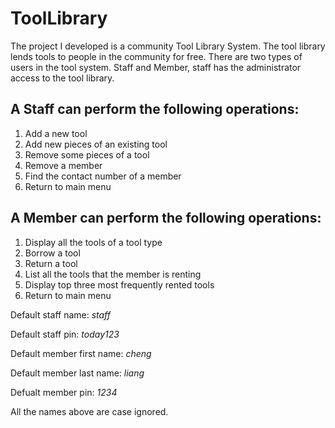 # ToolLibrary

The project I developed is a community Tool Library System. The tool library lends tools to people in the community for free. 
There are two types of users in the tool system.
Staff and Member, staff has the administrator access to the tool library. 


## A Staff can perform the following operations:
1.	Add a new tool
2.	Add new pieces of an existing tool
3.	Remove some pieces of a tool
4.	Remove a member
5.	Find the contact number of a member
6.	Return to main menu

## A Member can perform the following operations:
1.	Display all the tools of a tool type
2.	Borrow a tool
3.	Return a tool
4.	List all the tools that the member is renting
5.	Display top three most frequently rented tools
6.	Return to main menu

Default staff name: *staff*

Default staff pin:  *today123*

Default member first name: *cheng*

Default member last name: *liang*

Defualt member pin: *1234*

All the names above are case ignored.

